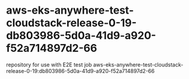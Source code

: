 # aws-eks-anywhere-test-cloudstack-release-0-19-db803986-5d0a-41d9-a920-f52a714897d2-66
repository for use with E2E test job aws-eks-anywhere-test-cloudstack-release-0-19:db803986-5d0a-41d9-a920-f52a714897d2-66
